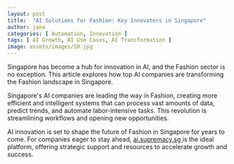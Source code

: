 ```yaml
---
layout: post
title:  "AI Solutions for Fashion: Key Innovators in Singapore"
author: jane
categories: [ Automation, Innovation ]
tags: [ AI Growth, AI Use Cases, AI Transformation ]
image: assets/images/10.jpg
---
```


Singapore has become a hub for innovation in AI, and the Fashion sector is no exception. This article explores how top AI companies are transforming the Fashion landscape in Singapore.

Singapore's AI companies are leading the way in Fashion, creating more efficient and intelligent systems that can process vast amounts of data, predict trends, and automate labor-intensive tasks. This revolution is streamlining workflows and opening new opportunities.

AI innovation is set to shape the future of Fashion in Singapore for years to come. For companies eager to stay ahead, <a href="https://ai.supremacy.sg" target="_blank"> ai.supremacy.sg </a> is the ideal platform, offering strategic support and resources to accelerate growth and success.
